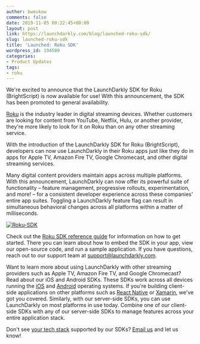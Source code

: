 ```yaml
---
author: bwoskow
comments: false
date: 2019-11-05 00:22:45+00:00
layout: post
link: https://launchdarkly.com/blog/launched-roku-sdk/
slug: launched-roku-sdk
title: 'Launched: Roku SDK'
wordpress_id: 194509
categories:
- Product Updates
tags:
- roku
---
```


We're excited to announce that the LaunchDarkly SDK for Roku (BrightScript) is now available for use! With this announcement, the SDK has been promoted to general availability.

[Roku](https://www.roku.com/) is the industry leader in digital streaming devices. Whether customers are looking for content from YouTube, Netflix, Hulu, or another provider, they're more likely to look for it on Roku than on any other streaming service.

With the introduction of the LaunchDarkly SDK for Roku (BrightScript), developers can now use LaunchDarkly in their Roku apps just like they do in apps for Apple TV, Amazon Fire TV, Google Chromecast, and other digital streaming services.

Many digital content providers maintain apps across multiple platforms. With this announcement, LaunchDarkly can now offer its powerful suite of functionality – feature management, progressive rollouts, experimentation, and more! – for a consistent developer experience across these companies' entire app suites. Toggling a LaunchDarkly feature flag can result in simultaneous behavioral changes across all platforms within a matter of milliseconds.

[![Roku-SDK](https://blog.launchdarkly.com/wp-content/uploads/2019/11/image2.png)](https://blog.launchdarkly.com/wp-content/uploads/2019/11/image2.png)

Check out the [Roku SDK reference guide](https://docs.launchdarkly.com/docs/roku-sdk-reference) for information on how to get started. There you can learn about how to embed the SDK in your app, view our open-source code, and run a sample application. If you have questions, reach out to our support team at [support@launchdarkly.com](mailto:support@launchdarkly.com).

Want to learn more about using LaunchDarkly with other streaming providers such as Apple TV, Amazon Fire TV, and Google Chromecast? Read about our iOS and Android SDKs. These SDKs work across all devices running the [iOS](https://docs.launchdarkly.com/docs/ios-sdk-reference) and [Android](https://docs.launchdarkly.com/docs/android-sdk-reference) operating systems. If you're building client-side applications on other platforms such as [React Native](https://docs.launchdarkly.com/docs/react-native-sdk-reference) or [Xamarin](https://docs.launchdarkly.com/docs/xamarin-sdk-reference), we've got you covered. Similarly, with our server-side SDKs, you can use LaunchDarkly on most platforms in use today. Combine one of our client-side SDKs with any of our server-side SDKs to manage features across your entire application stack.

Don't see [your tech stack](https://docs.launchdarkly.com/docs/getting-started#section-choosing-an-sdk) supported by our SDKs? [Email us](mailto:support@launchdarkly.com) and let us know!
